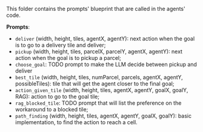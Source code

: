 This folder contains the prompts' blueprint that are called in the agents' code.

**Prompts**:

- `deliver` (width, height, tiles, agentX, agentY): next action when the goal is to go to a delivery tile and deliver;
- `pickup` (width, height, tiles, parcelX, parcelY, agentX, agentY): next action when the goal is to pickup a parcel;
- `choose_goal`: TODO prompt to make the LLM decide between pickup and deliver
- `best_tile` (width, height, tiles, numParcel, parcels, agentX, agentY, possibleTiles): tile that will get the agent closer to the final goal;
- `action_given_tile` (width, height, tiles, agentX, agentY, goalX, goalY, RAG): action to go to the goal tile;
- `rag_blocked_tile`: TODO prompt that will list the preference on the workaround to a blocked tile;
- `path_finding` (width, height, tiles, agentX, agentY, goalX, goalY): basic implementation, to find the action to reach a cell.
